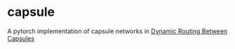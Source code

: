 # capsule
A pytorch implementation of capsule networks in [Dynamic Routing Between Capsules](https://papers.nips.cc/paper/6975-dynamic-routing-between-capsules)
